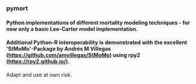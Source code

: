 ### pymort
#### Python implementations of different mortality modeling techniques - for now only a basic Lee-Carter model implementation. 
#### Additional Python-R interoperability is demonstrated with the excellent 'StMoMo'-Package by Andrés M Villegas (https://github.com/amvillegas/StMoMo) using rpy2 (https://rpy2.github.io/).
Adapt and use at own risk.
